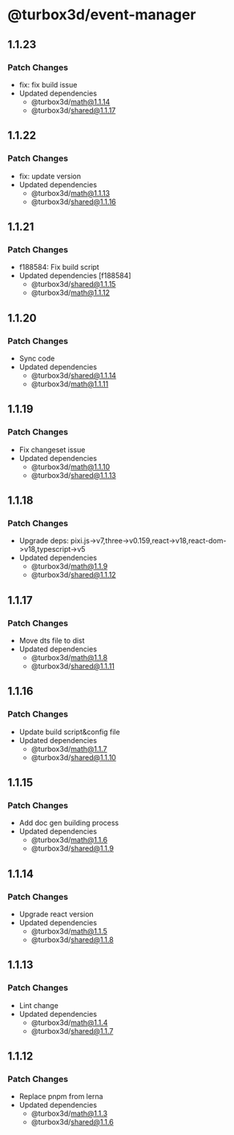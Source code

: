 # @turbox3d/event-manager

## 1.1.23

### Patch Changes

- fix: fix build issue
- Updated dependencies
  - @turbox3d/math@1.1.14
  - @turbox3d/shared@1.1.17

## 1.1.22

### Patch Changes

- fix: update version
- Updated dependencies
  - @turbox3d/math@1.1.13
  - @turbox3d/shared@1.1.16

## 1.1.21

### Patch Changes

- f188584: Fix build script
- Updated dependencies [f188584]
  - @turbox3d/shared@1.1.15
  - @turbox3d/math@1.1.12

## 1.1.20

### Patch Changes

- Sync code
- Updated dependencies
  - @turbox3d/shared@1.1.14
  - @turbox3d/math@1.1.11

## 1.1.19

### Patch Changes

- Fix changeset issue
- Updated dependencies
  - @turbox3d/math@1.1.10
  - @turbox3d/shared@1.1.13

## 1.1.18

### Patch Changes

- Upgrade deps: pixi.js->v7,three->v0.159,react->v18,react-dom->v18,typescript->v5
- Updated dependencies
  - @turbox3d/math@1.1.9
  - @turbox3d/shared@1.1.12

## 1.1.17

### Patch Changes

- Move dts file to dist
- Updated dependencies
  - @turbox3d/math@1.1.8
  - @turbox3d/shared@1.1.11

## 1.1.16

### Patch Changes

- Update build script&config file
- Updated dependencies
  - @turbox3d/math@1.1.7
  - @turbox3d/shared@1.1.10

## 1.1.15

### Patch Changes

- Add doc gen building process
- Updated dependencies
  - @turbox3d/math@1.1.6
  - @turbox3d/shared@1.1.9

## 1.1.14

### Patch Changes

- Upgrade react version
- Updated dependencies
  - @turbox3d/math@1.1.5
  - @turbox3d/shared@1.1.8

## 1.1.13

### Patch Changes

- Lint change
- Updated dependencies
  - @turbox3d/math@1.1.4
  - @turbox3d/shared@1.1.7

## 1.1.12

### Patch Changes

- Replace pnpm from lerna
- Updated dependencies
  - @turbox3d/math@1.1.3
  - @turbox3d/shared@1.1.6
